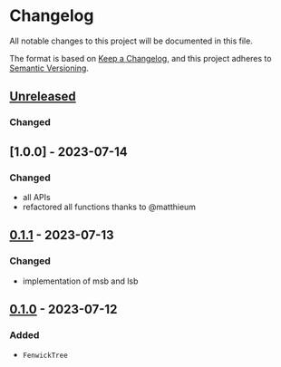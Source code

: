 # Changelog
All notable changes to this project will be documented in this file.

The format is based on [Keep a Changelog](https://keepachangelog.com/en/1.0.0/),
and this project adheres to [Semantic Versioning](https://semver.org/spec/v2.0.0.html).

## [Unreleased]
### Changed

## [1.0.0] - 2023-07-14
### Changed
- all APIs
- refactored all functions thanks to @matthieum

## [0.1.1] - 2023-07-13
### Changed
- implementation of msb and lsb

## [0.1.0] - 2023-07-12
### Added
- `FenwickTree`


[Unreleased]: https://github.com/brurucy/indexset/compare/v0.1.1...HEAD
[0.1.1]: https://github.com/brurucy/indexset/releases/tag/v0.1.1
[0.1.0]: https://github.com/brurucy/indexset/releases/tag/v0.1.0
